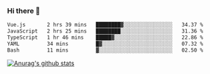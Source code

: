 ### Hi there 👋



<!--
**webB1an/webB1an** is a ✨ _special_ ✨ repository because its `README.md` (this file) appears on your GitHub profile.

Here are some ideas to get you started:

- 🔭 I’m currently working on ...
- 🌱 I’m currently learning ...
- 👯 I’m looking to collaborate on ...
- 🤔 I’m looking for help with ...
- 💬 Ask me about ...
- 📫 How to reach me: ...
- 😄 Pronouns: ...
- ⚡ Fun fact: ...
-->

<!--START_SECTION:waka-->

```txt
Vue.js       2 hrs 39 mins   ████████▓░░░░░░░░░░░░░░░░   34.37 %
JavaScript   2 hrs 25 mins   ████████░░░░░░░░░░░░░░░░░   31.36 %
TypeScript   1 hr 46 mins    █████▓░░░░░░░░░░░░░░░░░░░   22.86 %
YAML         34 mins         █▓░░░░░░░░░░░░░░░░░░░░░░░   07.32 %
Bash         11 mins         ▓░░░░░░░░░░░░░░░░░░░░░░░░   02.50 %
```

<!--END_SECTION:waka-->


[![Anurag's github stats](https://github-readme-stats.vercel.app/api?username=webB1an&show_icons=true&theme=radical)](https://github.com/anuraghazra/github-readme-stats)

